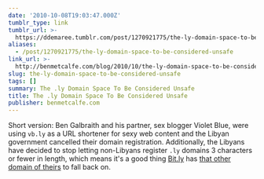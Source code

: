 ```yaml
---
date: '2010-10-08T19:03:47.000Z'
tumblr_type: link
tumblr_url: >-
  https://ddemaree.tumblr.com/post/1270921775/the-ly-domain-space-to-be-considered-unsafe
aliases:
  - /post/1270921775/the-ly-domain-space-to-be-considered-unsafe
link_url: >-
  http://benmetcalfe.com/blog/2010/10/the-ly-domain-space-to-be-considered-unsafe/
slug: the-ly-domain-space-to-be-considered-unsafe
tags: []
summary: The .ly Domain Space To Be Considered Unsafe
title: The .ly Domain Space To Be Considered Unsafe
publisher: benmetcalfe.com
---
```


Short version: Ben Galbraith and his partner, sex blogger Violet Blue, were using `vb.ly` as a URL shortener for sexy web content and the Libyan government cancelled their domain registration. Additionally, the Libyans have decided to stop letting non-Libyans register `.ly` domains 3 characters or fewer in length, which means it's a good thing [Bit.ly](http://bit.ly/) has [that other domain of theirs](http://j.mp) to fall back on.